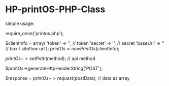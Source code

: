 # HP-printOS-PHP-Class

simple usage:

require_once('printos.php');

$clientInfo = array(
	'token' => '', // token
	'secret' => '', // secret
	'baseUrl' => '' // box / siteflow url
);
$printOs = new PrintOs($clientInfo);

$printOs->setPath($method); // api method

$printOs->generateHttpHeaderString('POST');

$response = $printOs->request($postData); // data as array

